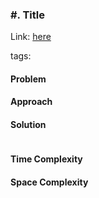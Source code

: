 ### #. Title

Link: [here]()

tags:

#### Problem

#### Approach

#### Solution
```python 

```

#### Time Complexity

#### Space Complexity

